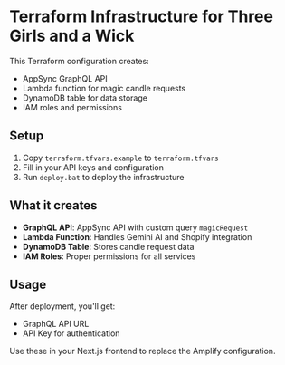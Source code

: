 # Terraform Infrastructure for Three Girls and a Wick

This Terraform configuration creates:
- AppSync GraphQL API
- Lambda function for magic candle requests
- DynamoDB table for data storage
- IAM roles and permissions

## Setup

1. Copy `terraform.tfvars.example` to `terraform.tfvars`
2. Fill in your API keys and configuration
3. Run `deploy.bat` to deploy the infrastructure

## What it creates

- **GraphQL API**: AppSync API with custom query `magicRequest`
- **Lambda Function**: Handles Gemini AI and Shopify integration
- **DynamoDB Table**: Stores candle request data
- **IAM Roles**: Proper permissions for all services

## Usage

After deployment, you'll get:
- GraphQL API URL
- API Key for authentication

Use these in your Next.js frontend to replace the Amplify configuration.